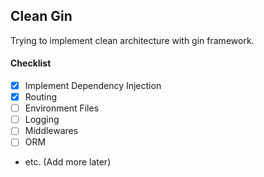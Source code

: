 ## Clean Gin 

Trying to implement clean architecture with gin framework. 

#### Checklist
- [x] Implement Dependency Injection 
- [x] Routing
- [ ] Environment Files
- [ ] Logging 
- [ ] Middlewares 
- [ ] ORM
- etc. (Add more later)